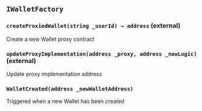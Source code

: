 ## `IWalletFactory`






### `createProxiedWallet(string _userId) → address` (external)

Create a new Wallet proxy contract





### `updateProxyImplementation(address _proxy, address _newLogic)` (external)

Update proxy implementation address






### `WalletCreated(address _newWalletAddress)`

Triggered when a new Wallet has been created





